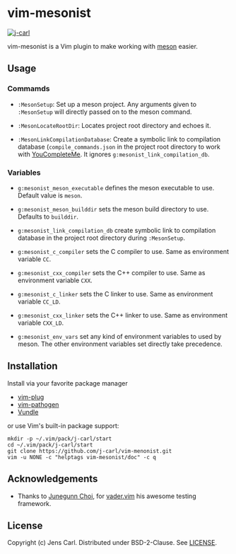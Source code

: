 # vim-mesonist

[![j-carl](https://circleci.com/gh/j-carl/vim-mesonist.svg?style=shield)](https://circleci.com/gh/j-carl/vim-mesonist)

vim-mesonist is a Vim plugin to make working with
[meson](https://mesonbuild.com) easier.

## Usage

### Commamds

 * `:MesonSetup`: Set up a meson project. Any arguments given to `:MesonSetup`
 will directly passed on to the meson command.

 * `:MesonLocateRootDir`: Locates project root directory and echoes it.

 * `:MesonLinkCompilationDatabase`: Create a symbolic link to compilation
 database (`compile_commands.json` in the project root directory to work with
 [YouCompleteMe](https://ycm-core.github.io/YouCompleteMe/). It ignores
 `g:mesonist_link_compilation_db`.

### Variables

 * `g:mesonist_meson_executable` defines the meson executable to use.
 Default value is `meson`.

 * `g:mesonist_meson_builddir` sets the meson build directory to use.
 Defaults to `builddir`.

 * `g:mesonist_link_compilation_db` create symbolic link to compilation database
 in the project root directory during `:MesonSetup`.

 * `g:mesonist_c_compiler` sets the C compiler to use. Same as environment
 variable `CC`.

 * `g:mesonist_cxx_compiler` sets the C++ compiler to use. Same as environment
 variable `CXX`.

 * `g:mesonist_c_linker` sets the C linker to use. Same as environment
 variable `CC_LD`.

 * `g:mesonist_cxx_linker` sets the C++ linker to use. Same as environment
 variable `CXX_LD`.

 * `g:mesonist_env_vars` set any kind of environment variables to used by meson.
 The other environment variables set directly take precedence.

## Installation

Install via your favorite package manager
 * [vim-plug](https://github.com/junegunn/vim-plug)
 * [vim-pathogen](https://github.com/tpope/vim-pathogen)
 * [Vundle](https://github.com/VundleVim/Vundle.vim)

or use Vim's built-in package support:

```shell
mkdir -p ~/.vim/pack/j-carl/start
cd ~/.vim/pack/j-carl/start
git clone https://github.com/j-carl/vim-menonist.git
vim -u NONE -c "helptags vim-mesonist/doc" -c q
```

## Acknowledgements

 * Thanks to [Junegunn Choi](https://junegunn.kr/), for
 [vader.vim](https://github.com/junegunn/vader.vim) his awesome testing
 framework.

## License

Copyright (c) Jens Carl. Distributed under BSD-2-Clause. See [LICENSE](LICENSE).
